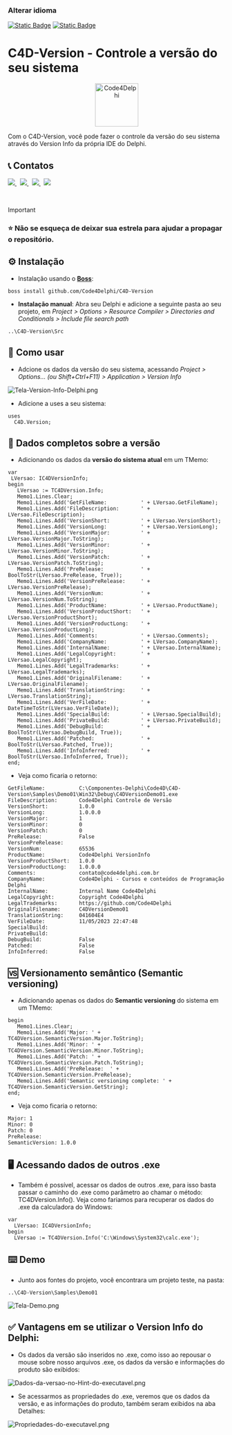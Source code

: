 ### Alterar idioma
[![Static Badge](https://img.shields.io/badge/Portugu%C3%AAs-(ptBR)-green)](https://github.com/Code4Delphi/C4D-Version)
[![Static Badge](https://img.shields.io/badge/English-(en)-red)](https://github.com/Code4Delphi/C4D-Version/blob/master/README.en.md)


#  C4D-Version - Controle a versão do seu sistema
<p align="center">
  <a href="https://github.com/Code4Delphi/Code4D-Wizard/blob/master/Images/C4D-Logo.png">
    <img alt="Code4Delphi" height="100" src="https://github.com/Code4Delphi/Code4D-Wizard/blob/master/Images/c4d-logo-100x100.png">
  </a> 
</p>
Com o C4D-Version, você pode fazer o controle da versão do seu sistema através do Version Info da própria IDE do Delphi. 



## 📞 Contatos

<p align="left">
  <a href="https://t.me/Code4Delphi" target="_blank">
    <img src="https://img.shields.io/badge/Telegram:-Join%20Channel-blue?logo=telegram">
  </a>   
   &nbsp;
  <a href="https://www.youtube.com/@code4delphi" target="_blank">
    <img src="https://img.shields.io/badge/YouTube:-Join%20Channel-red?logo=youtube&logoColor=red">
  </a> 
   &nbsp;
  <a href="https://www.linkedin.com/in/cesar-cardoso-dev" target="_blank">
    <img src="https://img.shields.io/badge/LinkedIn:-Follow-blue?logo=LinkedIn&logoColor=blue">
  </a> 
  &nbsp;
  <a href="mailto:contato@code4delphi.com.br" target="_blank">
    <img src="https://img.shields.io/badge/E--mail-contato%40code4delphi.com.br-yellowgreen?logo=maildotru&logoColor=yellowgreen">
  </a>
</p>

<br/>

> [!IMPORTANT]
> ### ⭐ Não se esqueça de deixar sua estrela para ajudar a propagar o repositório.



## ⚙️ Instalação

* Instalação usando o [**Boss**](https://github.com/HashLoad/boss):

```
boss install github.com/Code4Delphi/C4D-Version
```

* **Instalação manual**: Abra seu Delphi e adicione a seguinte pasta ao seu projeto, em *Project > Options > Resource Compiler > Directories and Conditionals > Include file search path*

```
..\C4D-Version\Src
```



## 🚀 Como usar
* Adcione os dados da versão do seu sistema, acessando *Project > Options... (ou Shift+Ctrl+F11) > Application > Version Info*

![Tela-Version-Info-Delphi.png](https://github.com/Code4Delphi/C4D-Version/blob/master/Img/Readme/Tela-Version-Info-Delphi.png)

* Adicione a uses a seu sistema:
```
uses
  C4D.Version;
```

## 📝 Dados completos sobre a versão
* Adicionando os dados da **versão do sistema atual** em um TMemo:
```
var
 LVersao: IC4DVersionInfo;
begin
   LVersao := TC4DVersion.Info;
   Memo1.Lines.Clear;
   Memo1.Lines.Add('GetFileName:           ' + LVersao.GetFileName);
   Memo1.Lines.Add('FileDescription:       ' + LVersao.FileDescription);
   Memo1.Lines.Add('VersionShort:          ' + LVersao.VersionShort);
   Memo1.Lines.Add('VersionLong:           ' + LVersao.VersionLong);
   Memo1.Lines.Add('VersionMajor:          ' + LVersao.VersionMajor.ToString);
   Memo1.Lines.Add('VersionMinor:          ' + LVersao.VersionMinor.ToString);
   Memo1.Lines.Add('VersionPatch:          ' + LVersao.VersionPatch.ToString);
   Memo1.Lines.Add('PreRelease:            ' + BoolToStr(LVersao.PreRelease, True));
   Memo1.Lines.Add('VersionPreRelease:     ' + LVersao.VersionPreRelease);
   Memo1.Lines.Add('VersionNum:            ' + LVersao.VersionNum.ToString);
   Memo1.Lines.Add('ProductName:           ' + LVersao.ProductName);
   Memo1.Lines.Add('VersionProductShort:   ' + LVersao.VersionProductShort);
   Memo1.Lines.Add('VersionProductLong:    ' + LVersao.VersionProductLong);
   Memo1.Lines.Add('Comments:              ' + LVersao.Comments);
   Memo1.Lines.Add('CompanyName:           ' + LVersao.CompanyName);
   Memo1.Lines.Add('InternalName:          ' + LVersao.InternalName);
   Memo1.Lines.Add('LegalCopyright:        ' + LVersao.LegalCopyright);
   Memo1.Lines.Add('LegalTrademarks:       ' + LVersao.LegalTrademarks);
   Memo1.Lines.Add('OriginalFilename:      ' + LVersao.OriginalFilename);
   Memo1.Lines.Add('TranslationString:     ' + LVersao.TranslationString);
   Memo1.Lines.Add('VerFileDate:           ' + DateTimeToStr(LVersao.VerFileDate));
   Memo1.Lines.Add('SpecialBuild:          ' + LVersao.SpecialBuild);
   Memo1.Lines.Add('PrivateBuild:          ' + LVersao.PrivateBuild);
   Memo1.Lines.Add('DebugBuild:            ' + BoolToStr(LVersao.DebugBuild, True));
   Memo1.Lines.Add('Patched:               ' + BoolToStr(LVersao.Patched, True));
   Memo1.Lines.Add('InfoInferred:          ' + BoolToStr(LVersao.InfoInferred, True));
end;
```
* Veja como ficaria o retorno:
```
GetFileName:           C:\Componentes-Delphi\Code4D\C4D-Version\Samples\Demo01\Win32\Debug\C4DVersionDemo01.exe
FileDescription:       Code4Delphi Controle de Versão
VersionShort:          1.0.0
VersionLong:           1.0.0.0
VersionMajor:          1
VersionMinor:          0
VersionPatch:          0
PreRelease:            False
VersionPreRelease:     
VersionNum:            65536
ProductName:           Code4Delphi VersionInfo
VersionProductShort:   1.0.0
VersionProductLong:    1.0.0.0
Comments:              contato@code4delphi.com.br
CompanyName:           Code4Delphi - Cursos e conteúdos de Programação Delphi
InternalName:          Internal Name Code4Delphi
LegalCopyright:        Copyright Code4Delphi
LegalTrademarks:       https://github.com/Code4Delphi
OriginalFilename:      C4DVersionDemo01
TranslationString:     041604E4
VerFileDate:           11/05/2023 22:47:48
SpecialBuild:          
PrivateBuild:          
DebugBuild:            False
Patched:               False
InfoInferred:          False
```


## 🆚 Versionamento semântico (Semantic versioning)
* Adicionando apenas os dados do **Semantic versioning** do sistema em um TMemo:
```
begin
   Memo1.Lines.Clear;
   Memo1.Lines.Add('Major: ' + TC4DVersion.SemanticVersion.Major.ToString);
   Memo1.Lines.Add('Minor: ' + TC4DVersion.SemanticVersion.Minor.ToString);
   Memo1.Lines.Add('Patch: ' + TC4DVersion.SemanticVersion.Patch.ToString);
   Memo1.Lines.Add('PreRelease:  ' + TC4DVersion.SemanticVersion.PreRelease);
   Memo1.Lines.Add('Semantic versioning complete: ' + TC4DVersion.SemanticVersion.GetString);
end;
```
* Veja como ficaria o retorno:
```
Major: 1
Minor: 0
Patch: 0
PreRelease:      
SemanticVersion: 1.0.0
```


## 🖥 Acessando dados de outros .exe
* Também é possível, acessar os dados de outros .exe, para isso basta passar o caminho do .exe como parâmetro ao chamar o método: TC4DVersion.Info(). Veja como fariamos para recuperar os dados do .exe da calculadora do Windows:
``` 
var
  LVersao: IC4DVersionInfo;
begin
  LVersao := TC4DVersion.Info('C:\Windows\System32\calc.exe');
```

## ⌨️ Demo
* Junto aos fontes do projeto, você encontrara um projeto teste, na pasta:
```
..\C4D-Version\Samples\Demo01
```
![Tela-Demo.png](https://github.com/Code4Delphi/C4D-Version/blob/master/Img/Readme/Tela-Demo.png)



## ✅ Vantagens em se utilizar o Version Info do Delphi:
* Os dados da versão são inseridos no .exe, como isso ao repousar o mouse sobre nosso arquivos .exe, os dados da versão e informações do produto são exibidos:

![Dados-da-versao-no-Hint-do-executavel.png](https://github.com/Code4Delphi/C4D-Version/blob/master/Img/Readme/Dados-da-versao-no-Hint-do-executavel.png)


* Se acessarmos as propriedades do .exe, veremos que os dados da versão, e as informações do produto, também seram exibidos na aba Detalhes:

![Propriedades-do-executavel.png](https://github.com/Code4Delphi/C4D-Version/blob/master/Img/Readme/Propriedades-do-executavel.png)
